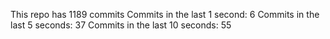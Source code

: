 This repo has 1189 commits
Commits in the last 1 second: 6
Commits in the last 5 seconds: 37
Commits in the last 10 seconds: 55
